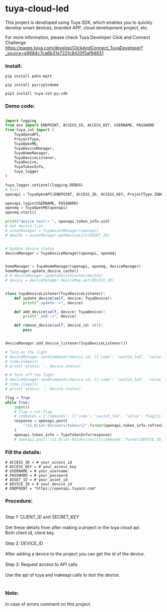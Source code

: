 # tuya-cloud-led

This project is developed using Tuya SDK, which enables you to quickly develop smart devices, branded APP, cloud development project, etc.

For more information, please check Tuya Developer Click and Connect Challenge https://pages.tuya.com/develop/ClickAndConnect_TuyaDeveloper?_source=e9684c7ca6b31e7221c8420f5af94631


<h3>Install:</h3>

```
pip install paho-mqtt
```

```
pip install pycryptodome
```

```
pip3 install tuya-iot-py-sdk
```


<h3>Demo code:</h3>

```Python

import logging
from env import ENDPOINT, ACCESS_ID, ACCESS_KEY, USERNAME, PASSWORD
from tuya_iot import (
    TuyaOpenAPI,
    ProjectType,
    TuyaOpenMQ,
    TuyaDeviceManager,
    TuyaHomeManager,
    TuyaDeviceListener,
    TuyaDevice,
    TuyaTokenInfo,
    tuya_logger
)

tuya_logger.setLevel(logging.DEBUG)
# Init
openapi = TuyaOpenAPI(ENDPOINT, ACCESS_ID, ACCESS_KEY, ProjectType.INDUSTY_SOLUTIONS)

openapi.login(USERNAME, PASSWORD)
openmq = TuyaOpenMQ(openapi)
openmq.start()

print("device test-> ", openapi.token_info.uid)
# Get device list
# assetManager = TuyaAssetManager(openapi)
# devIds = assetManager.getDeviceList(ASSET_ID)


# Update device status
deviceManager = TuyaDeviceManager(openapi, openmq)


homeManager = TuyaHomeManager(openapi, openmq, deviceManager)
homeManager.update_device_cache()
# # deviceManager.updateDeviceCaches(devIds)
# device = deviceManager.deviceMap.get(DEVICE_ID)


class tuyaDeviceListener(TuyaDeviceListener):
    def update_device(self, device: TuyaDevice):
        print("_update-->", device)

    def add_device(self, device: TuyaDevice):
        print("_add-->", device)

    def remove_device(self, device_id: str):
        pass


deviceManager.add_device_listener(tuyaDeviceListener())

# Turn on the light
# deviceManager.sendCommands(device.id, [{'code': 'switch_led', 'value': True}])
# time.sleep(1)
# print('status: ', device.status)

# # Turn off the light
# deviceManager.sendCommands(device.id, [{'code': 'switch_led', 'value': False}])
# time.sleep(1)
# print('status: ', device.status)

flag = True
while True:
    input()
    # flag = not flag
    # commands = {'commands': [{'code': 'switch_led', 'value': flag}]}
    response = openapi.post(
        "/v1.0/iot-03/users/token/{}".format(openapi.token_info.refresh_token)
    )
    openapi.token_info = TuyaTokenInfo(response)
    # openapi.post('/v1.0/iot-03/devices/{}/commands'.format(DEVICE_ID), commands)

```

<h3>Fill the details:</h3>

```
# ACCESS_ID = # your_access_id
# ACCESS_KEY = # your_access_key
# USERNAME = # your_username
# PASSWORD = # your_password
# ASSET_ID = # your_asset_id
# DEVICE_ID = # your_device_id
# ENDPOINT = "https://openapi.tuyacn.com"
```

<h3>Procedure:</h3>
<br>
Step 1: CLIENT_ID and SECRET_KEY<br>
<br>
Get these details from after making a project in the tuya cloud api. <br>
Both client id, client key.
<br>
<br>
Step 2: DEVICE_ID<br>
<br>
After adding a device to the project you can get the id of the device.
<br>
<br>
Step 3: Request access to API calls<br>
<br>
Use the api of tuya and makeapi calls to test the device.
<br>
<br>

<h3>Note:</h3>
In case of errors comment on this project.


